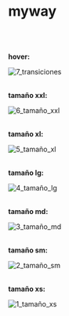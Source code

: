 # myway
<br>
<br>

**hover:**
<br>

![7_transiciones](https://github.com/user-attachments/assets/3eac95f2-1690-43b7-8b7b-ea1a991024ef)
<br>
<br>

**tamaño xxl:**

![6_tamaño_xxl](https://github.com/user-attachments/assets/074a90aa-1c78-42fe-a465-1d772b18ed63)
<br>
<br>

**tamaño xl:**

![5_tamaño_xl](https://github.com/user-attachments/assets/2a6388e1-a24e-4cda-938b-01b77fff1227)
<br>
<br>

**tamaño lg:**

![4_tamaño_lg](https://github.com/user-attachments/assets/6f55424f-335d-44f4-9b15-0477493eae6b)
<br>
<br>

**tamaño md:**

![3_tamaño_md](https://github.com/user-attachments/assets/2f41bfc8-9ea2-4c15-9dd5-a02ae81e7238)
<br>
<br>

**tamaño sm:**

![2_tamaño_sm](https://github.com/user-attachments/assets/8f334b44-6c52-4946-a1d1-a3b95f5d0410)
<br>
<br>

**tamaño xs:**

![1_tamaño_xs](https://github.com/user-attachments/assets/6405a123-90b8-4daf-a066-a3c780d7d603)

